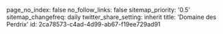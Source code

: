page_no_index: false
no_follow_links: false
sitemap_priority: '0.5'
sitemap_changefreq: daily
twitter_share_setting: inherit
title: 'Domaine des Perdrix'
id: 2ca78573-c4ad-4d99-ab67-f19ee729ad91

